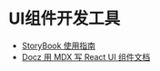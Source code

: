 # UI组件开发工具
  * [StoryBook 使用指南](https://www.jianshu.com/p/9cb75ae50515)
  * [Docz 用 MDX 写 React UI 组件文档](https://www.codercto.com/a/26428.html)